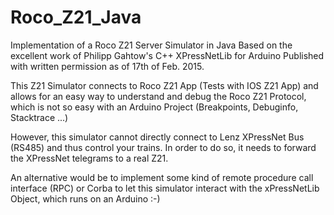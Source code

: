 # Roco_Z21_Java
Implementation of a Roco Z21 Server Simulator in Java
Based on the excellent work of Philipp Gahtow's C++ XPressNetLib for Arduino
Published with written permission as of 17th of Feb. 2015.

This Z21 Simulator connects to Roco Z21 App (Tests with IOS Z21 App) and allows for an easy way to understand and debug the Roco Z21 Protocol, which is not so easy with an Arduino Project (Breakpoints, Debuginfo, Stacktrace ...)

However, this simulator cannot directly connect to Lenz XPressNet Bus (RS485) and thus control your trains.  In order to do so, it needs to forward the XPressNet telegrams to a real Z21.  

An alternative would be to implement some kind of remote procedure call interface (RPC) or Corba to let this simulator interact with the xPressNetLib Object, which runs on an Arduino :-)
